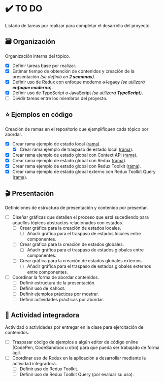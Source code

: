 # :heavy_check_mark: TO DO

Listado de tareas por realizar para completar el desarrollo del proyecto.

## :card_file_box: Organización

Organización interna del tópico.

- [x] Definir tareas base por realizar.
- [x] Estimar tiempo de obtención de contenidos y creación de la presentación _(se definió en **2 semanas**)_.
- [x] Definir uso de Redux con enfoque moderno ~~o legacy~~ _(se utilizará **enfoque moderno**)_.
- [x] Definir uso de TypeScript ~~o JavaScript~~ _(se utilizará **TypeScript**)_.
- [ ] Dividir tareas entre los miembros del proyecto.

## :star: Ejemplos en código

Creación de ramas en el repositorio que ejemplifiquen cada tópico por abordar.

- [x] Crear rama ejemplo de estado local ([rama](https://github.com/cristobalgvera/react-state-management-learning/tree/local-state)).
  - [x] Crear rama ejemplo de traspaso de estado local ([rama](https://github.com/cristobalgvera/react-state-management-learning/tree/pass-local-state)).
- [x] Crear rama ejemplo de estado global con Context API ([rama](https://github.com/cristobalgvera/react-state-management-learning/tree/global-state-context-api-reducer)).
- [x] Crear rama ejemplo de estado global con Redux ([rama](https://github.com/cristobalgvera/react-state-management-learning/tree/global-state-redux)).
- [x] Crear rama ejemplo de estado global con Redux Toolkit ([rama](https://github.com/cristobalgvera/react-state-management-learning/tree/global-state-redux-toolkit)).
- [x] Crear rama ejemplo de estado global externo con Redux Toolkit Query ([rama](https://github.com/cristobalgvera/react-state-management-learning/tree/global-external-state-rtk-query)).

## :clapper: Presentación

Definiciones de estructura de presentación y contenido por presentar.

- [ ] Diseñar gráficas que detallen el proceso que está sucediendo para aquellos tópicos abstractos relacionados con estados.
  - [ ] Crear gráfica para la creación de estados locales.
    - [ ] Añadir gráfica para el traspaso de estados locales entre componentes.
  - [ ] Crear gráfica para la creación de estados globales.
    - [ ] Añadir gráfica para el traspaso de estados globales entre componentes.
  - [ ] Crear gráfica para la creación de estados globales externos.
    - [ ] Añadir gráfica para el traspaso de estados globales externos entre componentes.
- [ ] Coordinar la forma de abordar contenidos.
  - [ ] Definir estructura de la presentación.
  - [ ] Definir uso de Kahoot.
  - [ ] Definir ejemplos prácticas por mostrar.
  - [ ] Definir actividades prácticas por abordar.

## :dizzy: Actividad integradora

Actividad o actividades por entregar en la clase para ejercitación de contenidos.

- [ ] Traspasar código de ejemplos a algún editor de código online (CodePen, CodeSandbox u otro) para que pueda ser trabajado de forma ágil.
- [ ] Coordinar uso de Redux en la aplicación a desarrollar mediante la actividad integradora.
  - [ ] Definir uso de Redux Toolkit.
  - [ ] Definir uso de Redux Toolkit Query (por evaluar su uso).
